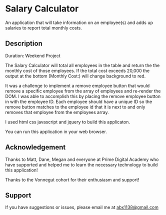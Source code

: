 # Salary Calculator 

An application that will take information on an employee(s) and adds up salaries to report total monthly costs.

## Description

Duration: Weekend Project

The Salary Calculator will total all employees in the table and return the the monthly cost of those employees.  If the total cost exceeds 20,000 the output at the bottom (Monthly Cost:) will change background to red.

It was a challenge to implement a remove employee button that would remove a specific employee from the array of employees and re-render the DOM.  I was able to accomplish this by placing the remove employee button in with the employee ID.  Each employee should have a unique ID so the remove button matches to the employee id that it is next to and only removes that employee from the employees array.  

I used html css javascript and jquery to build this applicaton.

You can run this application in your web browser.

## Acknowledgement

Thanks to Matt, Dane, Megan and everyone at Prime Digital Academy who have supported and helped me to learn the necessary technology to build this application!

Thanks to the Vonnegut cohort for their enthusiasm and support!

## Support

If you have suggestions or issues, please email me at abx1138@gmail.com